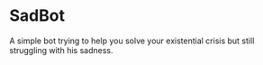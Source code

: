 # SadBot
A simple bot trying to help you solve your existential crisis but still struggling with his sadness.

